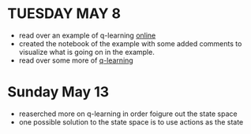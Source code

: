 # TUESDAY MAY 8
* read over an example of q-learning [online](http://amunategui.github.io/reinforcement-learning/)
*  created the notebook of the example with some added comments to visualize what is going on in the example.
*  read over some more of [q-learning](https://en.wikipedia.org/wiki/Q-learning)

# Sunday May 13
* reaserched more on q-learning in order foigure out the state space
* one possible solution to the state space is to use actions as the state
